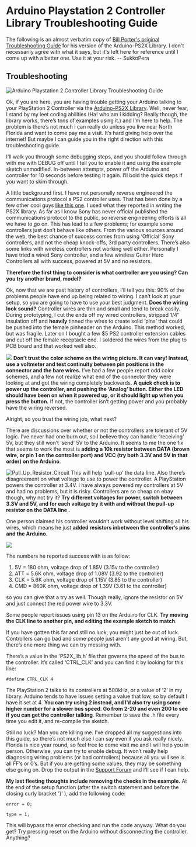 # Arduino Playstation 2 Controller Library Troubleshooting Guide

The following is an almost verbatim copy of [Bill Porter's original Troubleshooting Guide](http://www.billporter.info/2011/03/27/arduino-playstation-2-controller-library-troubleshooting-guide/) for his version of the Arduino-PS2X Library. I don't necessarily agree with what it says, but it's left here for reference until I come up with a better one. Use it at your risk.
-- SukkoPera

## Troubleshooting


![Arduino Playstation 2 Controller Library Troubleshooting Guide](http://www.billporter.info/wp-content/uploads//2010/06/PS2-588x240.jpg)

Ok, if you are here, you are having trouble getting your Arduino talking to your PlayStation 2 Controller via the [Arduino-PS2X Library](https://github.com/SukkoPera/Arduino-PS2X). Well, never fear, I stand by my leet coding abilities (Ha! who am I kidding? Really though, the library works, there’s tons of examples using it.) and I’m here to help. The problem is there’s not much I can really do unless you live near North Florida and want to come pay me a visit. It’s hard giving help over the internet! But maybe I can guide you in the right direction with this troubleshooting guide.

I’ll walk you through some debugging steps, and you should follow through with me with DEBUG off until I tell you to enable it and using the example sketch unmodified. In-between attempts, power off the Arduino and controller for 10 seconds before testing it again. I’ll bold the quick steps if you want to skim through.

A little background first. I have not personally reverse engineered the communications protocol a PS2 controller uses. That has been done by a few other cool guys [like this one](http://store.curiousinventor.com/guides/PS2). I used what they reported in writing the PS2X library. As far as I know Sony has never official published the communications protocol to the public, so reverse engineering efforts is all we have to go on. This has lead to a few problems; for example some controllers just don’t behave like others. From the various sources around the web, the best chance of success comes from using ‘Official’ Sony controllers, and not the cheap knock-offs, 3rd party controllers. There’s also some links with wireless controllers not working well either. Personally I have tried a wired Sony controller, and a few wireless Guitar Hero Controllers all with success, powered at 5V and no resistors.

**Therefore the first thing to consider is what controller are you using? Can you try another brand, model?**

Ok, now that we are past history of controllers, I’ll tell you this: 90% of the problems people have end up being related to wiring. I can’t look at your setup, so you are going to have to use your best judgment. **Does the wiring look sound?** Controller wires are thin and small and tend to break easily. During prototyping, I cut the ends off my wired controllers, stripped 1/4″ insulation off and **heavily** tinned the wires to create solid ‘pins’ that could be pushed into the female pinheader on the Arduino. This method worked, but was fragile. Later on I bought a few $5 PS2 controller extension cables and cut off the female receptacle end. I soldered the wires from the plug to PCB board and that worked well also.

![](http://www.billporter.info/wp-content/uploads//2010/05/wiring.jpg)
**Don’t trust the color scheme on the wiring picture. It can vary! Instead, use a voltmeter and test continuity between pin positions in the connector and the bare wires.** I’ve had a few people report odd color schemes, and a few not realize what end of the connector they were looking at and got the wiring completely backwards. **A quick check is to power up the controller, and pushing the ‘Analog’ button. Either the LED should have been on when it powered up, or it should light up when you press the button.** If not, the controller isn’t getting power and you probably have the wiring reversed.

Alright, so you trust the wiring job, what next?

There are discussions over whether or not the controllers are tolerant of 5V logic. I’ve never had one burn out, so I believe they can handle “receiving’ 5V, but they still won’t ‘send’ 5V to the Arduino. It seems to me the one fix that seems to work the most is **adding a 10k resistor between DATA (brown wire, or pin 1 on the controller port) and VCC (try both 3.3V and 5V in that order) on the Arduino**.

![Pull_Up_Resistor_Circuit](http://www.billporter.info/wp-content/uploads//2011/03/Pull_Up_Resistor_Circuit.png)
This will help ‘pull-up’ the data line. Also there’s disagreement on what voltage to use to power the controller. A PlayStation powers the controller at 3.4V. I have always powered my controllers at 5V and had no problems, but it is risky. Controllers are so cheap on ebay though, why not try it? **Try different voltages for power, switch between 3.3V and 5V, and for each voltage try it with and without the pull-up resistor on the DATA line .**

One person claimed his controller wouldn’t work without level shifting all his wires, which means he just **added resistors inbetween the controller’s pins and the Arduino**.

![](http://www.billporter.info/wp-content/uploads//2011/03/Resistor_Circuit.png)

The numbers he reported success with is as follow:

1.  5V = 180 ohm, voltage drop of 1.85V (3.15v to the controller)
2.  ATT = 5.6K ohm, voltage drop of 1.08V (3.92 to the controller)
3.  CLK = 5.6K ohm, voltage drop of 1.15V (3.85 to the controller)
4.  CMD = 860K ohm, voltage drop of 1.39V (3.61 to the controller)

so you can give that a try as well. Though really, ignore the resistor on 5V and just connect the red power wire to 3.3V.

Some people report issues using pin 13 on the Arduino for CLK. **Try moving the CLK line to another pin, and editing the example sketch to match**.

If you have gotten this far and still no luck, you might just be out of luck. Controllers can go bad and some people just aren’t any good at wiring. But, there’s one more thing we can try messing with.

There’s a value in the ‘PS2X_lib.h’ file that governs the speed of the bus to the controller. It’s called ‘CTRL_CLK’ and you can find it by looking for this line:
```
#define CTRL_CLK 4
```
The PlayStation 2 talks to its controllers at 500kHz, or a value of ‘2’ in my library. Arduino tends to have issues setting a value that low, so by default I have it set at 4. **You can try using 2 instead, and I’d also try using some higher number for a slower bus speed. Go from 2-20 and even 200 to see if you can get the controller talking**. Remember to save the .h file every time you edit it, and re-compile the sketch.

Still no luck? Man you are killing me. I’ve dropped all my suggestions into this guide, so there’s not much else I can say even if you ask really nicely. Florida is nice year round, so feel free to come visit me and I will help you in person. Otherwise, you can try to enable debug. It won’t really help diagnosing wiring problems (or bad controllers) because all you will see is all FF’s or 0’s. But if you are getting some values, they may be something else going on. Drop the output in the [Support Forum](http://www.billporter.info/forum/forum/ps2x-playstation-2-controller-library-support-forum/) and I’ll see if I can help.

**My last fleeting thoughts include removing the checks in the example.** At the end of the setup function (after the switch statement and before the closing curly bracket ‘}’ ), add the following code:
```
error = 0;
```
```
type = 1;
```
This will bypass the error checking and run the code anyway. What do you get? Try pressing reset on the Arduino without disconnecting the controller. Anything?
